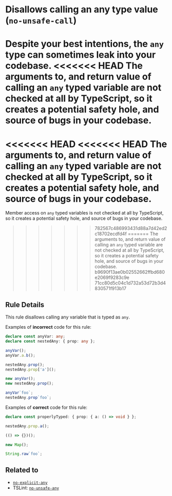 # Disallows calling an any type value (`no-unsafe-call`)

Despite your best intentions, the `any` type can sometimes leak into your codebase.
<<<<<<< HEAD
The arguments to, and return value of calling an `any` typed variable are not checked at all by TypeScript, so it creates a potential safety hole, and source of bugs in your codebase.
=======
<<<<<<< HEAD
<<<<<<< HEAD
The arguments to, and return value of calling an `any` typed variable are not checked at all by TypeScript, so it creates a potential safety hole, and source of bugs in your codebase.
=======
Member access on `any` typed variables is not checked at all by TypeScript, so it creates a potential safety hole, and source of bugs in your codebase.
>>>>>>> 782567c486993431d88a7d42ed2c18702ecdfd4f
=======
The arguments to, and return value of calling an `any` typed variable are not checked at all by TypeScript, so it creates a potential safety hole, and source of bugs in your codebase.
>>>>>>> b9690f13ae0b02552662ffbd680e2069f9283c9e
>>>>>>> 71cc80d5c04c1d732a53d72b3d4830571f913b17

## Rule Details

This rule disallows calling any variable that is typed as `any`.

Examples of **incorrect** code for this rule:

```ts
declare const anyVar: any;
declare const nestedAny: { prop: any };

anyVar();
anyVar.a.b();

nestedAny.prop();
nestedAny.prop['a']();

new anyVar();
new nestedAny.prop();

anyVar`foo`;
nestedAny.prop`foo`;
```

Examples of **correct** code for this rule:

```ts
declare const properlyTyped: { prop: { a: () => void } };

nestedAny.prop.a();

(() => {})();

new Map();

String.raw`foo`;
```

## Related to

- [`no-explicit-any`](./no-explicit-any.md)
- TSLint: [`no-unsafe-any`](https://palantir.github.io/tslint/rules/no-unsafe-any/)
